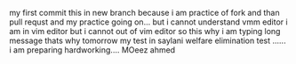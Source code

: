 my first commit this in new branch because i am practice of fork and than pull requst and my practice going on... but i cannot understand vmm editor i am in vim editor but i cannot out of vim editor so this why i am typing long message thats why tomorrow my test in saylani welfare elimination test ...... i am preparing hardworking.... MOeez ahmed

